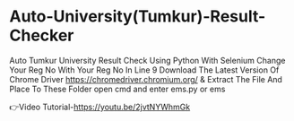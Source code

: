# Auto-University(Tumkur)-Result-Checker
Auto Tumkur University Result Check Using Python With Selenium
Change Your Reg No With Your Reg No In Line 9
Download The Latest Version Of Chrome Driver https://chromedriver.chromium.org/
& Extract The File And Place To These Folder
open cmd and enter ems.py or ems

👉Video Tutorial-https://youtu.be/2jvtNYWhmGk
